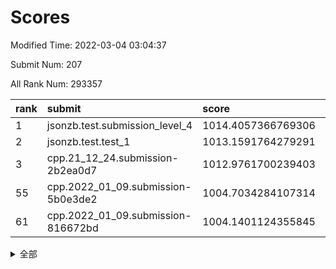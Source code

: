 # Scores

Modified Time: 2022-03-04 03:04:37

Submit Num: 207

All Rank Num: 293357

| rank |               submit               |       score        |       sigma        | pk_num |
| :--- | :--------------------------------- | :----------------- | :----------------- | :----- |
| 1    | jsonzb.test.submission_level_4     | 1014.4057366769306 | 0.8340332031617346 | 5666   |
| 2    | jsonzb.test.test_1                 | 1013.1591764279291 | 0.8032196479601043 | 5665   |
| 3    | cpp.21_12_24.submission-2b2ea0d7   | 1012.9761700239403 | 0.7964910563636874 | 5673   |
| 55   | cpp.2022_01_09.submission-5b0e3de2 | 1004.7034284107314 | 0.7190099042429018 | 5670   |
| 61   | cpp.2022_01_09.submission-816672bd | 1004.1401124355845 | 0.7065628722756638 | 5668   |


<details>
<summary>全部</summary>

| rank |                 submit                 |       score        |       sigma        | pk_num |
| :--- | :------------------------------------- | :----------------- | :----------------- | :----- |
| 1    | jsonzb.test.submission_level_4         | 1014.4057366769306 | 0.8340332031617346 | 5666   |
| 2    | jsonzb.test.test_1                     | 1013.1591764279291 | 0.8032196479601043 | 5665   |
| 3    | cpp.21_12_24.submission-2b2ea0d7       | 1012.9761700239403 | 0.7964910563636874 | 5673   |
| 4    | gobigger.level_3.submission_level_3_29 | 1011.7813718534386 | 0.7661629243547959 | 5675   |
| 5    | gobigger.level_3.submission_level_3_35 | 1011.5994828818688 | 0.7928924287940218 | 5669   |
| 6    | gobigger.level_3.submission_level_3_38 | 1011.2671383962032 | 0.7627879621817897 | 5669   |
| 7    | gobigger.level_3.submission_level_3_14 | 1011.1556895700375 | 0.7578031543297967 | 5672   |
| 8    | gobigger.level_3.submission_level_3_47 | 1011.1358057218506 | 0.7563329438915607 | 5664   |
| 9    | gobigger.level_3.submission_level_3_42 | 1010.999417121376  | 0.754270550343309  | 5669   |
| 10   | gobigger.level_3.submission_level_3_49 | 1010.9909086738743 | 0.7572528474150548 | 5669   |
| 11   | gobigger.level_3.submission_level_3_3  | 1010.9751538694917 | 0.7722801389636647 | 5668   |
| 12   | gobigger.level_3.submission_level_3_2  | 1010.8560796724163 | 0.7895152823110683 | 5672   |
| 13   | gobigger.level_3.submission_level_3_18 | 1010.7271423005417 | 0.7553991670570162 | 5666   |
| 14   | gobigger.level_3.submission_level_3_4  | 1010.6655367668892 | 0.7496368356083857 | 5668   |
| 15   | gobigger.level_3.submission_level_3_8  | 1010.5526317211823 | 0.7553308760964529 | 5669   |
| 16   | gobigger.level_3.submission_level_3_31 | 1010.4918842786836 | 0.7614913489964149 | 5673   |
| 17   | gobigger.level_3.submission_level_3_9  | 1010.4036933578404 | 0.7747388214041516 | 5671   |
| 18   | gobigger.level_3.submission_level_3_10 | 1010.3793988138475 | 0.7717835507796694 | 5670   |
| 19   | gobigger.level_3.submission_level_3_17 | 1010.3550264368531 | 0.7523691009053265 | 5667   |
| 20   | gobigger.level_3.submission_level_3_15 | 1010.333820599248  | 0.7730714209632022 | 5666   |
| 21   | gobigger.level_3.submission_level_3_30 | 1010.3015330478493 | 0.7659954732845147 | 5667   |
| 22   | gobigger.level_3.submission_level_3_0  | 1010.2864281381167 | 0.7689425937432935 | 5668   |
| 23   | gobigger.level_3.submission_level_3_12 | 1010.2293519631421 | 0.7717218504363109 | 5667   |
| 24   | gobigger.level_3.submission_level_3_19 | 1010.2201604642266 | 0.7517087243500494 | 5665   |
| 25   | gobigger.level_3.submission_level_3_28 | 1010.2114933614565 | 0.7513522338323374 | 5666   |
| 26   | gobigger.level_3.submission_level_3_20 | 1010.0809778546818 | 0.7536552766090545 | 5671   |
| 27   | gobigger.level_3.submission_level_3_36 | 1010.0677234334778 | 0.7630659693736538 | 5667   |
| 28   | gobigger.level_3.submission_level_3_16 | 1010.0555169244722 | 0.7603014722783913 | 5669   |
| 29   | gobigger.level_3.submission_level_3_40 | 1010.0119921447392 | 0.7870220390886927 | 5672   |
| 30   | gobigger.level_3.submission_level_3_27 | 1009.9912214610064 | 0.754596426035995  | 5668   |
| 31   | gobigger.level_3.submission_level_3_39 | 1009.9661282772305 | 0.7669754753668921 | 5667   |
| 32   | gobigger.level_3.submission_level_3_41 | 1009.8946001216619 | 0.7594087430264094 | 5664   |
| 33   | gobigger.level_3.submission_level_3_5  | 1009.8303185128434 | 0.7599119970587632 | 5666   |
| 34   | gobigger.level_3.submission_level_3_46 | 1009.821746839722  | 0.7711575485544395 | 5673   |
| 35   | gobigger.level_3.submission_level_3_26 | 1009.8207264565058 | 0.7614819740191047 | 5669   |
| 36   | gobigger.level_3.submission_level_3_7  | 1009.7943395834359 | 0.7506796367676707 | 5675   |
| 37   | gobigger.level_3.submission_level_3_45 | 1009.7235378374207 | 0.7659440031809561 | 5665   |
| 38   | gobigger.level_3.submission_level_3_32 | 1009.6872450481872 | 0.7517981807837839 | 5670   |
| 39   | gobigger.level_3.submission_level_3_6  | 1009.6854086371376 | 0.747427945833322  | 5671   |
| 40   | gobigger.level_3.submission_level_3_1  | 1009.6024681078309 | 0.7663684545085803 | 5664   |
| 41   | gobigger.level_3.submission_level_3_43 | 1009.5076205162904 | 0.7789452947448661 | 5671   |
| 42   | gobigger.level_3.submission_level_3_37 | 1009.4277411028391 | 0.7447993631515042 | 5670   |
| 43   | gobigger.level_3.submission_level_3_25 | 1009.4072190613002 | 0.7570209423333671 | 5668   |
| 44   | gobigger.level_3.submission_level_3_33 | 1009.3631509778684 | 0.7729341710131863 | 5671   |
| 45   | gobigger.level_3.submission_level_3_11 | 1009.3368085845232 | 0.7606174932497041 | 5673   |
| 46   | gobigger.level_3.submission_level_3_44 | 1009.3127825086764 | 0.7454422985864638 | 5670   |
| 47   | gobigger.level_3.submission_level_3_13 | 1009.2603255684729 | 0.7584383795308964 | 5665   |
| 48   | gobigger.level_3.submission_level_3_22 | 1009.2185879930475 | 0.7498259766357517 | 5669   |
| 49   | gobigger.level_3.submission_level_3_34 | 1009.1700718277427 | 0.7441356078756027 | 5670   |
| 50   | gobigger.level_3.submission_level_3_24 | 1009.0200945798288 | 0.7540094423092513 | 5667   |
| 51   | gobigger.level_3.submission_level_3_48 | 1008.8386569116204 | 0.7571698537210303 | 5669   |
| 52   | gobigger.level_3.submission_level_3_21 | 1008.6373017807821 | 0.7660693750746269 | 5664   |
| 53   | gobigger.level_3.submission_level_3_23 | 1007.1232555282157 | 0.7472753609197305 | 5673   |
| 54   | gobigger.level_1.submission_level_1_3  | 1004.9427526320358 | 0.7327107388648841 | 5665   |
| 55   | cpp.2022_01_09.submission-5b0e3de2     | 1004.7034284107314 | 0.7190099042429018 | 5670   |
| 56   | gobigger.level_1.submission_level_1_24 | 1004.3487936242012 | 0.725931096946357  | 5671   |
| 57   | gobigger.level_1.submission_level_1_4  | 1004.3238848062944 | 0.7201392825181708 | 5666   |
| 58   | gobigger.level_1.submission_level_1_11 | 1004.2854103980659 | 0.7245660377593701 | 5666   |
| 59   | gobigger.level_1.submission_level_1_38 | 1004.2393185697744 | 0.7172237745522636 | 5671   |
| 60   | gobigger.level_1.submission_level_1_16 | 1004.1755485328989 | 0.7136407742635417 | 5672   |
| 61   | cpp.2022_01_09.submission-816672bd     | 1004.1401124355845 | 0.7065628722756638 | 5668   |
| 62   | gobigger.level_1.submission_level_1_27 | 1004.1173577411505 | 0.7154414737964183 | 5669   |
| 63   | gobigger.level_1.submission_level_1_8  | 1003.9357702795501 | 0.7203832099486046 | 5669   |
| 64   | gobigger.level_1.submission_level_1_12 | 1003.9256395959281 | 0.7330342774926375 | 5665   |
| 65   | gobigger.level_1.submission_level_1_47 | 1003.8497419215857 | 0.7265215242706266 | 5670   |
| 66   | gobigger.level_1.submission_level_1_19 | 1003.7689346035761 | 0.7247534017544723 | 5670   |
| 67   | gobigger.level_1.submission_level_1_49 | 1003.7110316000674 | 0.7165064364164466 | 5665   |
| 68   | gobigger.level_1.submission_level_1_13 | 1003.7005244851175 | 0.7204018177817508 | 5672   |
| 69   | gobigger.level_1.submission_level_1_9  | 1003.6983525203591 | 0.7134296791318517 | 5666   |
| 70   | gobigger.level_1.submission_level_1_35 | 1003.5376062195293 | 0.7080696107575838 | 5668   |
| 71   | gobigger.level_1.submission_level_1_29 | 1003.5328912646186 | 0.7140908583661413 | 5666   |
| 72   | gobigger.level_1.submission_level_1_0  | 1003.5292426550652 | 0.708921871941622  | 5668   |
| 73   | gobigger.level_1.submission_level_1_20 | 1003.5244221361096 | 0.7219366430207084 | 5673   |
| 74   | gobigger.level_1.submission_level_1_40 | 1003.4350431894782 | 0.7395638369918192 | 5669   |
| 75   | gobigger.level_1.submission_level_1_21 | 1003.4219143764839 | 0.7237444113935716 | 5670   |
| 76   | gobigger.level_1.submission_level_1_22 | 1003.3985479124838 | 0.7261024041327946 | 5668   |
| 77   | gobigger.level_1.submission_level_1_41 | 1003.3960490957472 | 0.7189581998142811 | 5671   |
| 78   | gobigger.level_1.submission_level_1_28 | 1003.3705945095321 | 0.7220118589635938 | 5668   |
| 79   | gobigger.level_1.submission_level_1_45 | 1003.3635617197688 | 0.7154018260596167 | 5662   |
| 80   | gobigger.level_1.submission_level_1_39 | 1003.3289607307929 | 0.7310829999248964 | 5669   |
| 81   | gobigger.level_1.submission_level_1_26 | 1003.2528371668802 | 0.7168176164201886 | 5674   |
| 82   | gobigger.level_1.submission_level_1_10 | 1003.17876226848   | 0.7307268094075154 | 5672   |
| 83   | gobigger.level_1.submission_level_1_43 | 1003.1716925133743 | 0.7170951378316188 | 5668   |
| 84   | gobigger.level_1.submission_level_1_5  | 1003.1591895677276 | 0.7267646313436973 | 5670   |
| 85   | gobigger.level_1.submission_level_1_46 | 1003.1501885467809 | 0.7243768342352315 | 5667   |
| 86   | gobigger.level_1.submission_level_1_6  | 1003.116187569569  | 0.7050703371402909 | 5668   |
| 87   | gobigger.level_1.submission_level_1_7  | 1003.1015501789522 | 0.7176506360188236 | 5664   |
| 88   | gobigger.level_1.submission_level_1_42 | 1003.0311267790979 | 0.7302437965377175 | 5667   |
| 89   | gobigger.level_1.submission_level_1_15 | 1003.0170662720691 | 0.7196125335260443 | 5668   |
| 90   | gobigger.level_1.submission_level_1_37 | 1002.8828586663421 | 0.7174389139997397 | 5672   |
| 91   | gobigger.level_1.submission_level_1_34 | 1002.8808383605497 | 0.6994654432938985 | 5672   |
| 92   | gobigger.level_1.submission_level_1_25 | 1002.8307347667592 | 0.7221625192426717 | 5661   |
| 93   | gobigger.level_1.submission_level_1_18 | 1002.786627131854  | 0.7248282175287771 | 5669   |
| 94   | gobigger.level_1.submission_level_1_2  | 1002.7490329035179 | 0.7164225040611507 | 5669   |
| 95   | gobigger.level_1.submission_level_1_1  | 1002.7026074574555 | 0.7225775643641308 | 5666   |
| 96   | gobigger.level_1.submission_level_1_32 | 1002.6266704263385 | 0.7169198885557774 | 5668   |
| 97   | gobigger.level_1.submission_level_1_14 | 1002.595950907152  | 0.7217014144044342 | 5660   |
| 98   | gobigger.level_1.submission_level_1_31 | 1002.5837585413577 | 0.7173010003797287 | 5668   |
| 99   | gobigger.level_1.submission_level_1_36 | 1002.5730875205924 | 0.7070324913750232 | 5667   |
| 100  | gobigger.level_1.submission_level_1_44 | 1002.3273758386787 | 0.7087461352356036 | 5673   |
| 101  | gobigger.level_1.submission_level_1_33 | 1002.3095039384615 | 0.7104203745596277 | 5667   |
| 102  | gobigger.level_1.submission_level_1_23 | 1002.1935182344986 | 0.7107931271760071 | 5667   |
| 103  | gobigger.level_1.submission_level_1_17 | 1002.1934260477185 | 0.7143708150021305 | 5666   |
| 104  | gobigger.level_1.submission_level_1_30 | 1001.9470901733514 | 0.7197352869093924 | 5663   |
| 105  | gobigger.level_1.submission_level_1_48 | 1001.7819120952713 | 0.7090387198914951 | 5673   |
| 106  | gobigger.random.submission_random_28   | 997.3477102601086  | 0.7084144213191508 | 5663   |
| 107  | gobigger.random.submission_random_32   | 997.2945433959059  | 0.6976625585591903 | 5673   |
| 108  | gobigger.random.submission_random_27   | 996.9775612235019  | 0.7121575647973087 | 5666   |
| 109  | gobigger.random.submission_random_9    | 996.842564519098   | 0.7124126265848015 | 5667   |
| 110  | gobigger.random.submission_random_15   | 996.807983234044   | 0.7138205758027877 | 5670   |
| 111  | gobigger.random.submission_random_35   | 996.8015377484954  | 0.7208224173197286 | 5670   |
| 112  | gobigger.random.submission_random_36   | 996.7598499456442  | 0.7084494951057567 | 5672   |
| 113  | gobigger.random.submission_random_5    | 996.7364748208321  | 0.7128923250828152 | 5673   |
| 114  | gobigger.random.submission_random_43   | 996.6978648159054  | 0.7107417086938124 | 5670   |
| 115  | gobigger.random.submission_random_37   | 996.6974651335354  | 0.7153237360334807 | 5669   |
| 116  | gobigger.random.submission_random_40   | 996.5157154363021  | 0.7093548177865244 | 5670   |
| 117  | gobigger.random.submission_random_49   | 996.4804836636592  | 0.6954354896051634 | 5667   |
| 118  | gobigger.random.submission_random_11   | 996.4297005854525  | 0.7050934631173685 | 5666   |
| 119  | gobigger.random.submission_random_1    | 996.40488138164    | 0.710975216638721  | 5669   |
| 120  | gobigger.random.submission_random_39   | 996.39196977366    | 0.7129440070681358 | 5670   |
| 121  | gobigger.random.submission_random_13   | 996.3330450602888  | 0.7079870675519768 | 5667   |
| 122  | gobigger.random.submission_random_3    | 996.2800956017616  | 0.71387900080803   | 5671   |
| 123  | gobigger.random.submission_random_4    | 996.2680789489823  | 0.7021435945091308 | 5667   |
| 124  | gobigger.random.submission_random_38   | 996.1937025953722  | 0.7170533202233772 | 5664   |
| 125  | gobigger.random.submission_random_41   | 996.1872670906215  | 0.7162853988075951 | 5669   |
| 126  | gobigger.random.submission_random_10   | 996.1359270815055  | 0.7125322599481725 | 5673   |
| 127  | gobigger.random.submission_random_30   | 996.1222618055378  | 0.7131891190722943 | 5669   |
| 128  | gobigger.random.submission_random_19   | 996.1171910161798  | 0.7049389439346638 | 5664   |
| 129  | gobigger.random.submission_random_17   | 996.0285431841158  | 0.7007637663350205 | 5669   |
| 130  | gobigger.random.submission_random_26   | 996.0226545317147  | 0.706662207774947  | 5674   |
| 131  | gobigger.random.submission_random_8    | 995.9868053568352  | 0.7161472342823827 | 5672   |
| 132  | gobigger.random.submission_random_20   | 995.8669184445723  | 0.7112795590346894 | 5674   |
| 133  | gobigger.random.submission_random_34   | 995.8463824160743  | 0.7234088695517098 | 5672   |
| 134  | gobigger.random.submission_random_7    | 995.8268645365716  | 0.7062480735272402 | 5672   |
| 135  | gobigger.random.submission_random_44   | 995.8219054646087  | 0.7086521800975519 | 5669   |
| 136  | gobigger.random.submission_random_33   | 995.8111742529784  | 0.7221672170298987 | 5676   |
| 137  | gobigger.random.submission_random_14   | 995.7229712393788  | 0.7102063104446791 | 5667   |
| 138  | gobigger.random.submission_random_47   | 995.7016596562903  | 0.7071612433951268 | 5661   |
| 139  | gobigger.random.submission_random_12   | 995.6613867409026  | 0.7086867929836409 | 5666   |
| 140  | gobigger.random.submission_random_48   | 995.603769500669   | 0.7303722983154008 | 5670   |
| 141  | gobigger.random.submission_random_16   | 995.5504446781154  | 0.7137586095017399 | 5668   |
| 142  | gobigger.random.submission_random_25   | 995.5405326883607  | 0.6907000331716432 | 5667   |
| 143  | gobigger.random.submission_random_21   | 995.4378252613336  | 0.7174350519473774 | 5668   |
| 144  | gobigger.random.submission_random_46   | 995.4013352680299  | 0.702786217879113  | 5666   |
| 145  | gobigger.random.submission_random_31   | 995.332445612495   | 0.7190424614536867 | 5671   |
| 146  | gobigger.random.submission_random_2    | 995.3083979225526  | 0.7164569687853698 | 5667   |
| 147  | gobigger.random.submission_random_23   | 995.2721348186716  | 0.7102949434439819 | 5671   |
| 148  | gobigger.random.submission_random_24   | 995.2371375773037  | 0.7103446688555938 | 5667   |
| 149  | gobigger.random.submission_random_45   | 995.1960355325513  | 0.7236701553880913 | 5669   |
| 150  | gobigger.random.submission_random_42   | 995.0662777337834  | 0.7080548192433729 | 5674   |
| 151  | gobigger.random.submission_random_6    | 995.0407518786801  | 0.7237166427464722 | 5663   |
| 152  | gobigger.random.submission_random_18   | 995.0170844002338  | 0.7117489077075771 | 5667   |
| 153  | gobigger.random.submission_random_22   | 994.948938219981   | 0.7405888006414572 | 5675   |
| 154  | gobigger.random.submission_random_29   | 994.2416295947626  | 0.7220559276222417 | 5666   |
| 155  | gobigger.level_2.submission_level_2_17 | 994.225051237753   | 0.7338510537843157 | 5667   |
| 156  | gobigger.random.submission_random_0    | 994.0493978600686  | 0.7083410356345132 | 5670   |
| 157  | gobigger.level_2.submission_level_2_31 | 993.8936436188932  | 0.7379312320469976 | 5673   |
| 158  | gobigger.level_2.submission_level_2_19 | 993.7187204212012  | 0.7269089717879368 | 5667   |
| 159  | gobigger.level_2.submission_level_2_41 | 993.6066826707774  | 0.7394750633779619 | 5673   |
| 160  | gobigger.level_2.submission_level_2_21 | 993.5669636613223  | 0.7307193652602948 | 5675   |
| 161  | gobigger.level_2.submission_level_2_37 | 993.4891179036188  | 0.7335669154641458 | 5670   |
| 162  | gobigger.level_2.submission_level_2_28 | 993.3813888301415  | 0.7343213705528493 | 5670   |
| 163  | gobigger.level_2.submission_level_2_13 | 993.2679805548446  | 0.7398727412923622 | 5667   |
| 164  | gobigger.level_2.submission_level_2_45 | 993.1897663921089  | 0.7278300018152816 | 5669   |
| 165  | gobigger.level_2.submission_level_2_0  | 993.1247611927719  | 0.7495588765994033 | 5673   |
| 166  | gobigger.level_2.submission_level_2_30 | 993.06410599335    | 0.7440948710677436 | 5664   |
| 167  | gobigger.level_2.submission_level_2_48 | 992.9718449170891  | 0.7399829369970196 | 5672   |
| 168  | gobigger.level_2.submission_level_2_35 | 992.8854273518314  | 0.7248873801653948 | 5672   |
| 169  | gobigger.level_2.submission_level_2_38 | 992.8529168157334  | 0.7389605531633197 | 5672   |
| 170  | gobigger.level_2.submission_level_2_24 | 992.7905058196295  | 0.7361076305534219 | 5673   |
| 171  | gobigger.level_2.submission_level_2_11 | 992.6924887752083  | 0.7521394946723119 | 5670   |
| 172  | gobigger.level_2.submission_level_2_15 | 992.6308927815661  | 0.7359741802387947 | 5663   |
| 173  | gobigger.level_2.submission_level_2_1  | 992.6215182218646  | 0.7482331125816624 | 5670   |
| 174  | gobigger.level_2.submission_level_2_25 | 992.6158864628842  | 0.7230188044256799 | 5668   |
| 175  | gobigger.level_2.submission_level_2_29 | 992.5639267812311  | 0.7350182651307455 | 5673   |
| 176  | gobigger.level_2.submission_level_2_36 | 992.5504429804595  | 0.736634878310567  | 5664   |
| 177  | gobigger.level_2.submission_level_2_18 | 992.5104654142106  | 0.7387932250559074 | 5672   |
| 178  | gobigger.level_2.submission_level_2_39 | 992.5082896579293  | 0.7528261128994886 | 5667   |
| 179  | gobigger.level_2.submission_level_2_12 | 992.307093354415   | 0.7361098633826967 | 5671   |
| 180  | gobigger.level_2.submission_level_2_40 | 992.1543445493905  | 0.7445964474893758 | 5669   |
| 181  | gobigger.level_2.submission_level_2_32 | 992.0981087220973  | 0.7543381497087528 | 5670   |
| 182  | gobigger.level_2.submission_level_2_23 | 991.9453162745103  | 0.7349163638717287 | 5676   |
| 183  | gobigger.level_2.submission_level_2_7  | 991.5244781623225  | 0.7670001466315285 | 5670   |
| 184  | gobigger.level_2.submission_level_2_27 | 991.5133555985217  | 0.749449948013855  | 5662   |
| 185  | gobigger.level_2.submission_level_2_22 | 991.4340607570673  | 0.7784486980977874 | 5665   |
| 186  | gobigger.level_2.submission_level_2_49 | 991.3396408077057  | 0.7543265611664203 | 5669   |
| 187  | gobigger.level_2.submission_level_2_3  | 991.3307836212462  | 0.7623970763337998 | 5664   |
| 188  | gobigger.level_2.submission_level_2_46 | 991.2748501262888  | 0.739622907210999  | 5670   |
| 189  | gobigger.level_2.submission_level_2_2  | 991.21002961103    | 0.7570493068963654 | 5667   |
| 190  | gobigger.level_2.submission_level_2_26 | 991.156754211205   | 0.7462713302799809 | 5669   |
| 191  | gobigger.level_2.submission_level_2_34 | 991.1535199789685  | 0.7782560707801011 | 5668   |
| 192  | gobigger.level_2.submission_level_2_33 | 991.1356932267217  | 0.7424402223418698 | 5668   |
| 193  | gobigger.level_2.submission_level_2_4  | 991.1331445431067  | 0.76113919194637   | 5669   |
| 194  | gobigger.level_2.submission_level_2_44 | 991.1216691484643  | 0.76022864663043   | 5672   |
| 195  | gobigger.level_2.submission_level_2_47 | 991.1142720704014  | 0.7701161061916513 | 5671   |
| 196  | gobigger.level_2.submission_level_2_14 | 991.0033628222449  | 0.7627268835799791 | 5660   |
| 197  | gobigger.level_2.submission_level_2_5  | 990.94205346014    | 0.7689731733984421 | 5667   |
| 198  | gobigger.level_2.submission_level_2_9  | 990.9008147229346  | 0.7707294585694404 | 5666   |
| 199  | gobigger.level_2.submission_level_2_16 | 990.877751206999   | 0.802036617610754  | 5670   |
| 200  | gobigger.level_2.submission_level_2_43 | 990.8413797697059  | 0.7691454270342042 | 5667   |
| 201  | gobigger.level_2.submission_level_2_20 | 990.7520493941681  | 0.7557657968796822 | 5672   |
| 202  | gobigger.level_2.submission_level_2_42 | 990.7373191500676  | 0.7328054338387744 | 5667   |
| 203  | gobigger.level_2.submission_level_2_6  | 990.1983272636102  | 0.7450693807294818 | 5666   |
| 204  | gobigger.level_2.submission_level_2_8  | 989.9638041803894  | 0.7554227030915872 | 5675   |
| 205  | gobigger.level_2.submission_level_2_10 | 989.1265854505189  | 0.8010345525346678 | 5666   |
| 206  | gobigger.none.submission_none_0        | 979.5263610388592  | 1.2079952878943907 | 5668   |
| 207  | gobigger.none.submission_none_1        | 975.724421643257   | 1.5019373478975486 | 5672   |

</details>